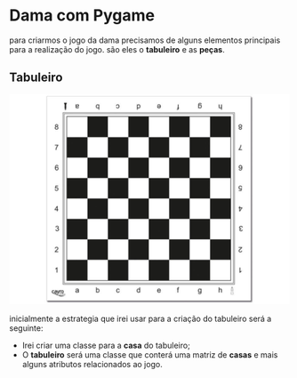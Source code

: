 # Dama com Pygame

para criarmos o jogo da dama precisamos de alguns elementos principais para a realização do jogo. são eles o **tabuleiro** e as **peças**.

## Tabuleiro

![Imagem do tabuleiro da Dama](https://github.com/CarlosG18/advanced_topics_py/blob/main/topics/poo/dama/imgs/tabuleiro_dama.jpg)

inicialmente a estrategia que irei usar para a criação do tabuleiro será a seguinte:

- Irei criar uma classe para a **casa** do tabuleiro;
- O **tabuleiro** será uma classe que conterá uma matriz de **casas** e mais alguns atributos relacionados ao jogo.

